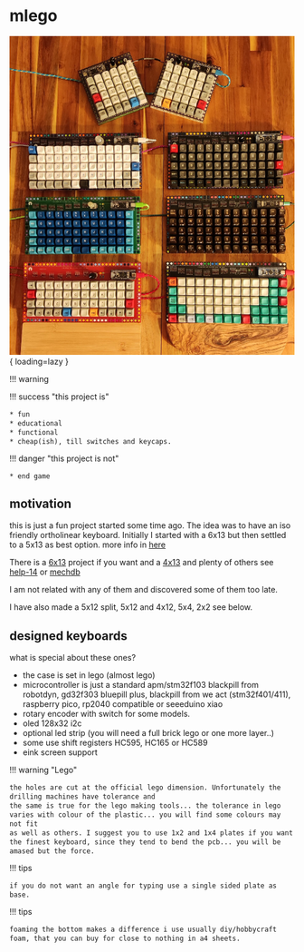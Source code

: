 # mlego

![some pics](pics/keybs.jpg){ loading=lazy }

!!! warning

!!! success "this project is"

    * fun
    * educational
    * functional
    * cheap(ish), till switches and keycaps.


!!! danger "this project is not"

    * end game

## motivation

this is just a fun project started some time ago.
The idea was to have an iso friendly ortholinear keyboard.
Initially I started with a 6x13 but then settled to a 5x13 as best option.
more info in [here](https://alin.elena.space/blog/keeblego/)

There is a [6x13](https://github.com/Kyrremann/index-tab) project if you want
and a [4x13](https://github.com/farfalleflickan/nack) and plenty of others see [help-14](https://mechkey.org/)
or [mechdb](https://mechdb.net/)

I am not related with any of them and discovered some of them too late.

I have also made a 5x12 split, 5x12 and 4x12, 5x4, 2x2 see below.

## designed keyboards

what is special about these ones?

  * the case is set in lego (almost lego)
  * microcontroller is just a standard apm/stm32f103 blackpill from robotdyn, gd32f303 bluepill plus, blackpill from we act (stm32f401/411), raspberry pico, rp2040 compatible or seeeduino xiao
  * rotary encoder with switch for some models.
  * oled 128x32 i2c
  * optional led strip (you will need a full brick lego or one more layer..)
  * some use shift registers HC595, HC165 or HC589
  * eink screen support

!!! warning "Lego"

    the holes are cut at the official lego dimension. Unfortunately the drilling machines have tolerance and
    the same is true for the lego making tools... the tolerance in lego varies with colour of the plastic... you will find some colours may not fit
    as well as others. I suggest you to use 1x2 and 1x4 plates if you want the finest keyboard, since they tend to bend the pcb... you will be
    amased but the force.

!!! tips

    if you do not want an angle for typing use a single sided plate as base.

!!! tips

    foaming the bottom makes a difference i use usually diy/hobbycraft foam, that you can buy for close to nothing in a4 sheets.

